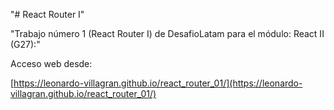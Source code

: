 "# React Router I" 

"Trabajo número 1 (React Router I) de DesafioLatam para el módulo: React II (G27):"

Acceso web desde:

[https://leonardo-villagran.github.io/react_router_01/](https://leonardo-villagran.github.io/react_router_01/)